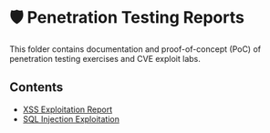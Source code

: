 # 🛡️ Penetration Testing Reports

This folder contains documentation and proof-of-concept (PoC) of penetration testing exercises and CVE exploit labs.

## Contents
- [XSS Exploitation Report](./XSS_Report.md)
- [SQL Injection Exploitation](./SQLi_Report.md)
